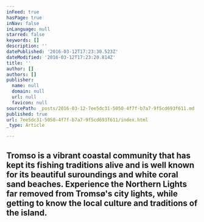 ```yaml
---
inFeed: true
hasPage: true
inNav: false
inLanguage: null
starred: false
keywords: []
description: ''
datePublished: '2016-03-12T17:23:30.523Z'
dateModified: '2016-03-12T17:23:20.814Z'
title: ''
author: []
authors: []
publisher:
  name: null
  domain: null
  url: null
  favicon: null
sourcePath: _posts/2016-03-12-7ee5dc31-5050-4f7f-b7a7-9f5cd693f611.md
published: true
url: 7ee5dc31-5050-4f7f-b7a7-9f5cd693f611/index.html
_type: Article

---
```

## Tromso is a vibrant coastal community that has kept its fishing traditions alive and is well known for its beautiful suroundings and white coral sand beaches. Experience the Northern Lights far removed from Tromsø's city lights, while getting to know the local culture and traditions of the island.